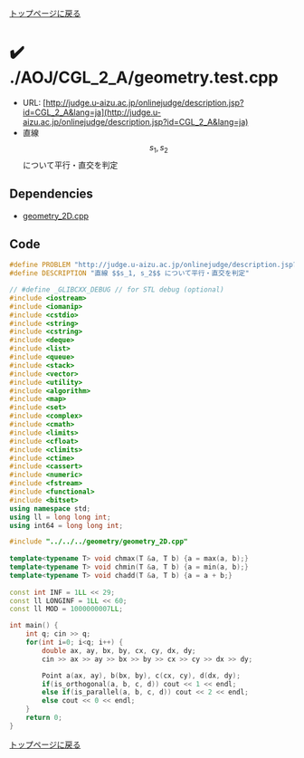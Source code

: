 <!-- Mathjax Support -->
<script type="text/javascript" async
  src="https://cdn.mathjax.org/mathjax/latest/MathJax.js?config=TeX-MML-AM_CHTML">
</script>
<script src="https://cdnjs.cloudflare.com/ajax/libs/jquery/3.4.1/jquery.min.js"></script>
<link rel="stylesheet" href="../../../css/copy-button.css" />
<script src="../../../js/balloons.js"></script>
<script src="../../../js/copy-button.js"></script>



[トップページに戻る](../../../index.html)

# :heavy_check_mark: ./AOJ/CGL\_2\_A/geometry.test.cpp

* URL: [http://judge.u-aizu.ac.jp/onlinejudge/description.jsp?id=CGL_2_A&lang=ja](http://judge.u-aizu.ac.jp/onlinejudge/description.jsp?id=CGL_2_A&lang=ja)
* 直線 $$s_1, s_2$$ について平行・直交を判定

## Dependencies
* [geometry\_2D.cpp](../../../library/geometry_2D.cpp.html)

## Code

```cpp
#define PROBLEM "http://judge.u-aizu.ac.jp/onlinejudge/description.jsp?id=CGL_2_A&lang=ja"
#define DESCRIPTION "直線 $$s_1, s_2$$ について平行・直交を判定"

// #define _GLIBCXX_DEBUG // for STL debug (optional)
#include <iostream>
#include <iomanip>
#include <cstdio>
#include <string>
#include <cstring>
#include <deque>
#include <list>
#include <queue>
#include <stack>
#include <vector>
#include <utility>
#include <algorithm>
#include <map>
#include <set>
#include <complex>
#include <cmath>
#include <limits>
#include <cfloat>
#include <climits>
#include <ctime>
#include <cassert>
#include <numeric>
#include <fstream>
#include <functional>
#include <bitset>
using namespace std;
using ll = long long int;
using int64 = long long int;

#include "../../../geometry/geometry_2D.cpp"
 
template<typename T> void chmax(T &a, T b) {a = max(a, b);}
template<typename T> void chmin(T &a, T b) {a = min(a, b);}
template<typename T> void chadd(T &a, T b) {a = a + b;}
 
const int INF = 1LL << 29;
const ll LONGINF = 1LL << 60;
const ll MOD = 1000000007LL;

int main() {
    int q; cin >> q;
    for(int i=0; i<q; i++) {
        double ax, ay, bx, by, cx, cy, dx, dy;
        cin >> ax >> ay >> bx >> by >> cx >> cy >> dx >> dy;

        Point a(ax, ay), b(bx, by), c(cx, cy), d(dx, dy);
        if(is_orthogonal(a, b, c, d)) cout << 1 << endl;
        else if(is_parallel(a, b, c, d)) cout << 2 << endl;
        else cout << 0 << endl;
    }
    return 0;
}

```

[トップページに戻る](../../../index.html)
